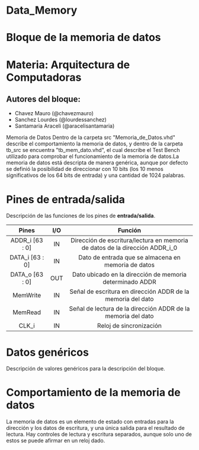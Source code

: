 # Data_Memory
# Bloque de la memoria de datos

# Materia: Arquitectura de Computadoras
## Autores del bloque:
- Chavez Mauro (@chavezmauro) 
- Sanchez Lourdes (@lourdessanchez)
- Santamaria Araceli (@aracelisantamaria)

Memoria de Datos
Dentro de la carpeta src "Memoria_de_Datos.vhd" describe el comportamiento la memoria de datos, y dentro de la carpeta tb_src se encuentra "tb_mem_dato.vhd", el cual describe el Test Bench utilizado para comprobar el funcionamiento de la memoria de datos.La memoria de datos está descripta de manera genérica, aunque por defecto se definió la posibilidad de direccionar con 10 bits (los 10 menos significativos de los 64 bits de entrada) y una cantidad de 1024 palabras.

# Pines de entrada/salida
Descripción de las funciones de los pines de **entrada/salida**.

| Pines                | I/O      |   Función                                                |
|     :----:           |  :----:  |          :----:                                            |
|ADDR_i [63 : 0]       | IN       | Dirección de escritura/lectura en memoria de datos de la dirección ADDR_i_0   |
|DATA_i [63 : 0]       | IN       | Dato de entrada  que se almacena en memoria de datos |
|DATA_o [63 : 0]       | OUT      | Dato ubicado en la dirección de memoria determinado ADDR    |
|MemWrite              | IN       | Señal de escritura en dirección ADDR de la memoria del dato   |
|MemRead               | IN       | Señal de lectura de la dirección ADDR de la memoria del dato   |
|CLK_i                 | IN       | Reloj de sincronización |

# Datos genéricos
 Descripción de valores genéricos para la descripción del bloque.


# Comportamiento de la memoria de datos
 La memoria de datos es un elemento de estado con entradas para la dirección y los datos de escritura, y una única salida para el resultado de lectura. Hay controles de lectura y escritura separados, aunque solo uno de estos se puede afirmar en un reloj dado.
